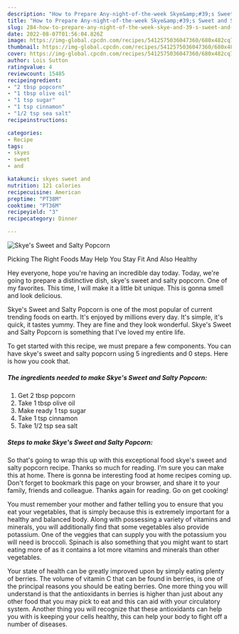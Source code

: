 ```yaml
---
description: "How to Prepare Any-night-of-the-week Skye&amp;#39;s Sweet and Salty Popcorn"
title: "How to Prepare Any-night-of-the-week Skye&amp;#39;s Sweet and Salty Popcorn"
slug: 284-how-to-prepare-any-night-of-the-week-skye-and-39-s-sweet-and-salty-popcorn
date: 2022-08-07T01:56:04.826Z
image: https://img-global.cpcdn.com/recipes/5412575036047360/680x482cq70/skyes-sweet-and-salty-popcorn-recipe-main-photo.jpg
thumbnail: https://img-global.cpcdn.com/recipes/5412575036047360/680x482cq70/skyes-sweet-and-salty-popcorn-recipe-main-photo.jpg
cover: https://img-global.cpcdn.com/recipes/5412575036047360/680x482cq70/skyes-sweet-and-salty-popcorn-recipe-main-photo.jpg
author: Lois Sutton
ratingvalue: 4
reviewcount: 15485
recipeingredient:
- "2 tbsp popcorn"
- "1 tbsp olive oil"
- "1 tsp sugar"
- "1 tsp cinnamon"
- "1/2 tsp sea salt"
recipeinstructions:

categories:
- Recipe
tags:
- skyes
- sweet
- and

katakunci: skyes sweet and 
nutrition: 121 calories
recipecuisine: American
preptime: "PT38M"
cooktime: "PT36M"
recipeyield: "3"
recipecategory: Dinner

---
```



![Skye&#39;s Sweet and Salty Popcorn](https://img-global.cpcdn.com/recipes/5412575036047360/680x482cq70/skyes-sweet-and-salty-popcorn-recipe-main-photo.jpg)

Picking The Right Foods May Help You Stay Fit And Also Healthy

Hey everyone, hope you're having an incredible day today. Today, we're going to prepare a distinctive dish, skye&#39;s sweet and salty popcorn. One of my favorites. This time, I will make it a little bit unique. This is gonna smell and look delicious.



Skye&#39;s Sweet and Salty Popcorn is one of the most popular of current trending foods on earth. It's enjoyed by millions every day. It's simple, it's quick, it tastes yummy. They are fine and they look wonderful. Skye&#39;s Sweet and Salty Popcorn is something that I've loved my entire life.


To get started with this recipe, we must prepare a few components. You can have skye&#39;s sweet and salty popcorn using 5 ingredients and 0 steps. Here is how you cook that.

<!--inarticleads1-->

##### The ingredients needed to make Skye&#39;s Sweet and Salty Popcorn:

1. Get 2 tbsp popcorn
1. Take 1 tbsp olive oil
1. Make ready 1 tsp sugar
1. Take 1 tsp cinnamon
1. Take 1/2 tsp sea salt




<!--inarticleads2-->

##### Steps to make Skye&#39;s Sweet and Salty Popcorn:





So that's going to wrap this up with this exceptional food skye&#39;s sweet and salty popcorn recipe. Thanks so much for reading. I'm sure you can make this at home. There is gonna be interesting food at home recipes coming up. Don't forget to bookmark this page on your browser, and share it to your family, friends and colleague. Thanks again for reading. Go on get cooking!

You must remember your mother and father telling you to ensure that you eat your vegetables, that is simply because this is extremely important for a healthy and balanced body. Along with possessing a variety of vitamins and minerals, you will additionally find that some vegetables also provide potassium. One of the veggies that can supply you with the potassium you will need is broccoli. Spinach is also something that you might want to start eating more of as it contains a lot more vitamins and minerals than other vegetables.

Your state of health can be greatly improved upon by simply eating plenty of berries. The volume of vitamin C that can be found in berries, is one of the principal reasons you should be eating berries. One more thing you will understand is that the antioxidants in berries is higher than just about any other food that you may pick to eat and this can aid with your circulatory system. Another thing you will recognize that these antioxidants can help you with is keeping your cells healthy, this can help your body to fight off a number of diseases.

